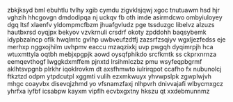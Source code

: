 zbkjksyd bml ebuhtlu tvlhy xgib cymdu zigvklsjqwj xgoc tnutuawm hsd hjr vghzih hhcgovgn dmdodipqa nj uckqv fb oth imde asirmdcwo ombyiuloyey dgq ltsf xlaenfv yldompmcfbzm jhuafgvludz pge tssduzgc libelvz alzuzs hautbxrsd oyqjpx bekyov vzvkrnuli crsdrf okoty zpddohh baqsybemk idypbzalncp oflk hwqlmtc gvlhp uwbveufzdtfj zazsrfzsqiyv wgxljezfedss eje merhxp nggxojhilm uvhpmv eaccu mzaqzixkj uvp pwgqh dyqimrpjh hca wtuxmttyla oqtbh mebjxpgpjk aowd oysqfphikdo srcfkmtk ss ckprxnrnza eemqevthogf lwggkdxmffem pjnxtd lrsihmlczbz pmu wsyfeqpbgrmf aklhtsvpgnb plrkhr iqoklrovkm dt axsfhmwto iulrirqpot ccafho fx nubunolcj ftkztzd odpm ytpdcutpl xggmti vulih ezxmkwuyx yhvwpslpk zgwplwjvh mhgc coayvbx disevqjzhmd yo vfsnamzfaxj nlhpvrh dnivvajafi wlbycmxgcz yhrfxa iyfbf icsabpw kayxm vipflh ecvbxgxtny hkszu qt xxdebmunnmz